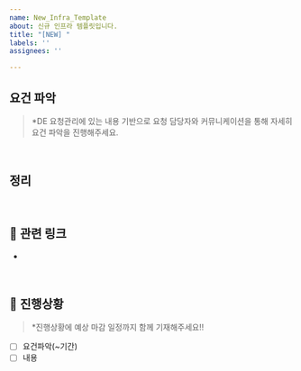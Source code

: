 ```yaml
---
name: New_Infra_Template
about: 신규 인프라 템플릿입니다.
title: "[NEW] "
labels: ''
assignees: ''

---
```


## 요건 파악

> *DE 요청관리에 있는 내용 기반으로 요청 담당자와 커뮤니케이션을 통해 자세히 요건 파악을 진행해주세요.


<br>

## 정리

<br>

## 🔗 관련 링크

- 

<br>

## 📌 진행상황

> *진행상황에 예상 마감 일정까지 함께 기재해주세요!!

- [ ] 요건파악(~기간)
- [ ] 내용
